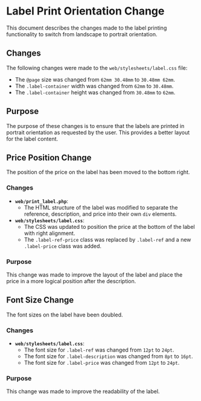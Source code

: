# Label Print Orientation Change

This document describes the changes made to the label printing functionality to switch from landscape to portrait orientation.

## Changes

The following changes were made to the `web/stylesheets/label.css` file:

- The `@page` size was changed from `62mm 30.48mm` to `30.48mm 62mm`.
- The `.label-container` width was changed from `62mm` to `30.48mm`.
- The `.label-container` height was changed from `30.48mm` to `62mm`.

## Purpose

The purpose of these changes is to ensure that the labels are printed in portrait orientation as requested by the user. This provides a better layout for the label content.

## Price Position Change

The position of the price on the label has been moved to the bottom right.

### Changes

- **`web/print_label.php`**:
  - The HTML structure of the label was modified to separate the reference, description, and price into their own `div` elements.
- **`web/stylesheets/label.css`**:
  - The CSS was updated to position the price at the bottom of the label with right alignment.
  - The `.label-ref-price` class was replaced by `.label-ref` and a new `.label-price` class was added.

### Purpose

This change was made to improve the layout of the label and place the price in a more logical position after the description.

## Font Size Change

The font sizes on the label have been doubled.

### Changes

- **`web/stylesheets/label.css`**:
  - The font size for `.label-ref` was changed from `12pt` to `24pt`.
  - The font size for `.label-description` was changed from `8pt` to `16pt`.
  - The font size for `.label-price` was changed from `12pt` to `24pt`.

### Purpose

This change was made to improve the readability of the label.
